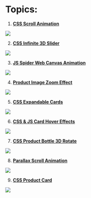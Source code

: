 # Topics:

1. **[CSS Scroll Animation](https://github.com/opanchen/ui-toolkit-01/tree/01-css-scroll-animation)**

![](https://media.giphy.com/media/v1.Y2lkPTc5MGI3NjExNnlkbnJ0ZXNpMWY3cG52dTdseGgxMHFlZWNqa2E5OWQ3OWRjcXUycyZlcD12MV9pbnRlcm5hbF9naWZfYnlfaWQmY3Q9Zw/NMNaYQua9mTCcTndpy/giphy-downsized-large.gif)

2. **[CSS Infinite 3D Slider](https://github.com/opanchen/ui-toolkit-01/tree/02-infinite-3D-slider)**

![](https://media.giphy.com/media/v1.Y2lkPTc5MGI3NjExOWQxbTR3MGh4czEwNG5uMmthcmFvYmI3cDl6eWl2YzF5azNrZGZ1aSZlcD12MV9pbnRlcm5hbF9naWZfYnlfaWQmY3Q9Zw/TF3DMN62CBtEBEwWwt/giphy.gif)

3. **[JS Spider Web Canvas Animation](https://github.com/opanchen/ui-toolkit-01/tree/03-spider-web-canvas-animation)**

![](https://media.giphy.com/media/v1.Y2lkPTc5MGI3NjExd29odW1yd3dpZTNqNjNic3I0MGE2bHA0dzF1Z3BqZWJ3OTN6eTJvcSZlcD12MV9pbnRlcm5hbF9naWZfYnlfaWQmY3Q9Zw/kRcdmsMN3t6uxnucaF/giphy.gif)

4. **[Product Image Zoom Effect](https://github.com/opanchen/ui-toolkit-01/tree/04-image-zoom-effect)**

![](https://media.giphy.com/media/v1.Y2lkPTc5MGI3NjExcTJ3OXBwbTFxbnIycXE4NDE2enAzZGM5ZnpnZ2g3ZTJhdW93emgzcyZlcD12MV9pbnRlcm5hbF9naWZfYnlfaWQmY3Q9Zw/aT7z170IHHBEzqyFCt/giphy.gif)

5. **[CSS Expandable Cards](https://github.com/opanchen/ui-toolkit-01/tree/05-css-expandable-cards)**

![](https://media.giphy.com/media/v1.Y2lkPTc5MGI3NjExd2FkYWlyZ2kxdWJwY3piMjE5YzB3eHF6cm91cDc1dXFobnpmbjF0aiZlcD12MV9pbnRlcm5hbF9naWZfYnlfaWQmY3Q9Zw/99iloMTLXmSfXeSh1H/giphy.gif)

6. **[CSS & JS Card Hover Effects](https://github.com/opanchen/ui-toolkit-01/tree/06-css-card-hover-effects)**

![](https://media.giphy.com/media/v1.Y2lkPTc5MGI3NjExY3FldzA3YXZmMWlpNDByaHN1NW9nam40ZjMwMDEyeTcwZDFlOGllZiZlcD12MV9pbnRlcm5hbF9naWZfYnlfaWQmY3Q9Zw/e4AqCE7iebfCSZ7BFZ/giphy.gif)

7. **[CSS Product Bottle 3D Rotate](https://github.com/opanchen/ui-toolkit-01/tree/07-css-bottle-3d-rotate)**

![](https://media.giphy.com/media/v1.Y2lkPTc5MGI3NjExajFlZnRpaTNwNjBzaWs4MGcwcXJkZXVsb2E5YXdnbWZ3YTR1aTlhdSZlcD12MV9pbnRlcm5hbF9naWZfYnlfaWQmY3Q9Zw/qiXaFdka5AWGz7pIVV/giphy.gif)

8. **[Parallax Scroll Animation](https://github.com/opanchen/ui-toolkit-01/tree/08-parallax-scroll-animation)**

![](https://media.giphy.com/media/v1.Y2lkPTc5MGI3NjExbmplcDdsZHR4OW9lMGlvenF4NXdhdTByYWFhb2pjNXd1MXN3bXZjYSZlcD12MV9pbnRlcm5hbF9naWZfYnlfaWQmY3Q9Zw/uUgxwb9mwLdB4A0Dek/giphy.gif)

9. **[CSS Product Card](https://github.com/opanchen/ui-toolkit-01/tree/09-product-card)**

![](https://media.giphy.com/media/v1.Y2lkPTc5MGI3NjExdXViaDExeHp5Z2xsMHcwMm5zbXE2ZnhsdjM0Y3AyM2JncHFqaGxuYiZlcD12MV9pbnRlcm5hbF9naWZfYnlfaWQmY3Q9Zw/kQ441Stdteh3YIkKbd/giphy.gif)
